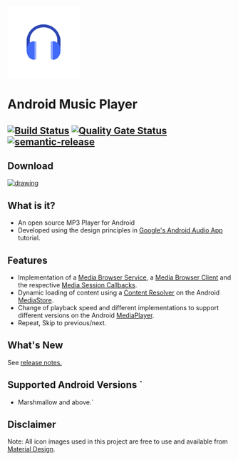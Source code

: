 ![Android MP3 Player](app/src/main/res/mipmap-hdpi/headphone_icon_foreground.png) 
# Android Music Player
[![Build Status](https://github.com/goldy1992/Mp3Player/actions/workflows/master-build-and-test.yml/badge.svg)](https://github.com/goldy1992/Mp3Player/actions/workflows/master-build-and-test.yml) [![Quality Gate Status](https://sonarcloud.io/api/project_badges/measure?project=goldy1992_Mp3Player&metric=alert_status)](https://sonarcloud.io/dashboard?id=goldy1992_Mp3Player) [![semantic-release](https://img.shields.io/badge/%20%20%F0%9F%93%A6%F0%9F%9A%80-semantic--release-e10079.svg)](https://github.com/semantic-release/semantic-release)
---
## Download
<a href="https://play.google.com/store/apps/details?id=com.github.goldy1992.mp3player.full"><img src="img/play-store-badge.png" alt="drawing" width="150"/></a>

## What is it?
- An open source MP3 Player for Android
- Developed using the design principles in [Google's Android Audio App](https://developer.android.com/guide/topics/media-apps/audio-app/building-an-audio-app) tutorial.

## Features  
- Implementation of a [Media Browser Service](https://developer.android.com/guide/topics/media-apps/audio-app/building-a-mediabrowserservice.html), a [Media Browser Client](https://developer.android.com/guide/topics/media-apps/audio-app/building-a-mediabrowser-client.html) and the respective [Media Session Callbacks](https://developer.android.com/guide/topics/media-apps/audio-app/mediasession-callbacks.html).  
- Dynamic loading of content using a [Content Resolver](https://developer.android.com/guide/topics/providers/content-provider-basics) on the Android [MediaStore](https://developer.android.com/reference/android/provider/MediaStore).  
- Change of playback speed and different implementations to support different versions on the Android [MediaPlayer](https://developer.android.com/reference/android/media/MediaPlayer).  
- Repeat, Skip to previous/next.

## What's New
See [release notes.](CHANGELOG.md)

## Supported Android Versions `
- Marshmallow and above.`

## Disclaimer
Note: All icon images used in this project are free to use and available from [Material Design](http://material.io).
 
